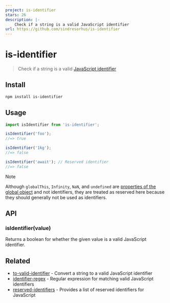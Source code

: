 ```yaml
---
project: is-identifier
stars: 26
description: |-
    Check if a string is a valid JavaScript identifier
url: https://github.com/sindresorhus/is-identifier
---
```


# is-identifier

> Check if a string is a valid [JavaScript identifier](https://developer.mozilla.org/en-US/docs/Glossary/Identifier)

## Install

```sh
npm install is-identifier
```

## Usage

```js
import isIdentifier from 'is-identifier';

isIdentifier('foo');
//=> true

isIdentifier('1kg');
//=> false

isIdentifier('await'); // Reserved identifier
//=> false
```

> [!NOTE]
> Although `globalThis`, `Infinity`, `NaN`, and `undefined` are [properties of the global object](https://tc39.es/ecma262/#sec-value-properties-of-the-global-object) and not identifiers, they are treated as reserved here because they should generally not be used as identifiers.

## API

### isIdentifier(value)

Returns a boolean for whether the given value is a valid JavaScript identifier.

## Related

- [to-valid-identifier](https://github.com/sindresorhus/to-valid-identifier) - Convert a string to a valid JavaScript identifier
- [identifier-regex](https://github.com/sindresorhus/identifier-regex) - Regular expression for matching valid JavaScript identifiers
- [reserved-identifiers](https://github.com/sindresorhus/reserved-identifiers) - Provides a list of reserved identifiers for JavaScript

